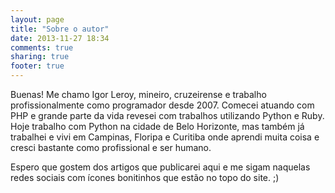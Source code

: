 ```yaml
---
layout: page
title: "Sobre o autor"
date: 2013-11-27 18:34
comments: true
sharing: true
footer: true
---
```


Buenas! Me chamo Igor Leroy, mineiro, cruzeirense e trabalho profissionalmente como programador desde 2007.
Comecei atuando com PHP e grande parte da vida revesei com trabalhos utilizando Python e Ruby. 
Hoje trabalho com Python na cidade de Belo Horizonte, mas também já trabalhei e vivi em Campinas, Floripa e Curitiba onde aprendi muita coisa e cresci bastante como profissional e ser humano.

Espero que gostem dos artigos que publicarei aqui e me sigam naquelas redes sociais com ícones bonitinhos que estão no topo do site. ;)
